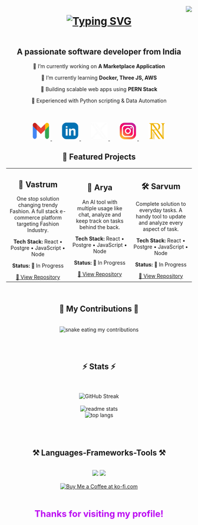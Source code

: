 <div>
    <img align="right" src="https://visitor-badge.laobi.icu/badge?page_id=Ritik-Nagpure.Ritik-Nagpure" />
<div>

<br>

<h1 align="center" style="margin:2px; padding: 5px; overflow:True">
<a href="https://git.io/typing-svg"><img src="https://readme-typing-svg.herokuapp.com?font=Bungee&size=40&duration=4000&color=AF36F7&center=true&vCenter=true&multiline=false&width=600&height=100&lines=HI+!+%F0%9F%91%8B+I'm+Ritik+Nagpure;Welcome+To+my+Profile." alt="Typing SVG" /></a>
</h1>
<br>

<h2 align="center">
    A passionate software developer from India
</h2>


<div align="center">
    <p>🔭 I’m currently working on <b>A Marketplace Application</b></p>
    <p>🌱 I’m currently learning <b>Docker, Three JS, AWS</b></p>
    <p>🚀 Building scalable web apps using <b>PERN Stack</b> </p>
    <p>🐍 Experienced with Python scripting & Data Automation  </p>
</div>

<br>
<br>

<div align="center"> 
  <a href="mailto:ritiknagpure@gmail.com">
    <img src="./contact-icon/gmail.png" target="_blank" style="width:45px; height:45px; margin: 2px; padding: 1px"/>
  </a>
  &nbsp;
  &nbsp;
  &nbsp;
  <a href="https://www.linkedin.com/in/ritik-nagpure-2677151a1/" target="_blank">
    <img src="./contact-icon/linkedin.png" target="_blank" style="width:45px;    height:45px;    margin: 2px;    padding: 1px">
  </a>
    &nbsp;
  &nbsp;
  &nbsp;
  <a href="https://x.com/PseudoRick" target="_blank">
     <img src="./contact-icon/x.png" target="_blank" style="width:45px;    height:45px;    margin: 2px;    padding: 1px" /> 
  </a>
    &nbsp;
  &nbsp;
  &nbsp;
<a href="https://www.instagram.com/quanto__" target="_blank">
    <img src="./contact-icon/instagram.png" target="_blank" style="width:45px;    height:45px;    margin: 2px;    padding: 1px" />
  </a>
    &nbsp;
  &nbsp;
  &nbsp;
<a href="https://ritik-nagpure.github.io/Portfolio/" target="_blank">
    <img src="./contact-icon/portfolio.png" target="_blank" style="width:45px;    height:45px;    margin: 2px;padding: 1px" />
  </a>
</div>





<h2 align="center"> 📝 Featured Projects  </h2>

<table align="center">
  <tr>
    <td align="center" width="250" height="300">
      <h2>🚀 Vastrum</h2>
      <p>One stop solution changing trendy Fashion. A full stack e-commerce platform targeting Fashion Industry.</p>
      <p><strong>Tech Stack:</strong> React • Postgre • JavaScript • Node</p>
      <p><strong>Status:</strong> 🚧 In Progress</p>
      <a href="https://github.com/Ritik-Nagpure/Vastrum" target="_blank">🔗 View Repository</a>
    </td>
    <td align="center" width="250">
      <h2>🧠 Arya</h2>
      <p>An AI tool with multiple usage like chat, analyze and keep track on tasks behind the back.</p>
      <p><strong>Tech Stack:</strong> React • Postgre • JavaScript • Node</p>
      <p><strong>Status:</strong> 🚧 In Progress</p>
      <a href="https://github.com/Ritik-Nagpure/Arya" target="_blank">🔗 View Repository</a>
    </td>
    <td align="center" width="250">
      <h2>🛠️ Sarvum</h2>
      <p>Complete solution to everyday tasks. A handy tool to update and analyze every aspect of task.</p>
      <p><strong>Tech Stack:</strong> React • Postgre • JavaScript • Node</p>
      <p><strong>Status:</strong> 🚧 In Progress</p>
      <a href="https://github.com/Ritik-Nagpure/Sarvum" target="_blank">🔗 View Repository</a>
    </td>
  </tr>
</table>




<br>

<div align="center">
  <h2>🐍 My Contributions 🐍</h2>
  <br>
  <img alt="snake eating my contributions" src="./dist/snake.svg" />
  
  <br><br>
</div>


<h2 align="center">⚡ Stats ⚡</h2>
<br>
<div align=center>
<br>
    <img src="https://github-readme-streak-stats.herokuapp.com?user=Ritik-Nagpure&theme=jolly&border_radius=30&short_numbers=true&date_format=M%20j%5B%2C%20Y%5D&card_width=500&card_height=200" alt="GitHub Streak" />
<br>
<br>
  <img width=500 src="https://github-readme-stats-salesp07.vercel.app/api?username=Ritik-Nagpure&count_private=true&show_icons=true&theme=jolly&rank_icon=github&border_radius=30" alt="readme stats" />

<br>
  <img width=500 src="https://github-readme-stats-salesp07.vercel.app/api/top-langs/?username=Ritik-Nagpure&hide=HTML&langs_count=8&layout=compact&theme=jolly&border_radius=20&size_weight=0.5&count_weight=0.5&exclude_repo=github-readme-stats" alt="top langs" />
</div>

<br>
<br>


<br>

<h2 align="center">⚒️ Languages-Frameworks-Tools ⚒️</h2>
<br/>
<div align="center">
    <img src="https://skillicons.dev/icons?i=html,css,tailwind,materialui,javascript,typescript,react,next,redux,nodejs,express,tensorflow,d3,threejs" />
    <img src="https://skillicons.dev/icons?i=aws,python,mongodb,postgresql,mysql,redis,docker,kubernetes,jenkins,git,github,vscode,pycharm,kafka," /><br>
</div>


<br>
<div align="center">
<a href='https://ko-fi.com/Ritik-Nagpure' target='_blank'><img height='64' style='border:0px;height:64px;' src='https://storage.ko-fi.com/cdn/kofi1.png?v=3' border='0' alt='Buy Me a Coffee at ko-fi.com' /></a>
</div>

<br>

<h3 align="center" style="color:#bb05f2ff; font-size:24px;">
    Thanks for visiting my profile!  
</h3>
